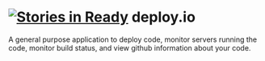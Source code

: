 [![Stories in Ready](https://badge.waffle.io/seawatts/deploy.io.png?label=ready&title=Ready)](https://waffle.io/seawatts/deploy.io)
deploy.io
=========

A general purpose application to deploy code, monitor servers running the code, monitor build status, and view github information about your code.
